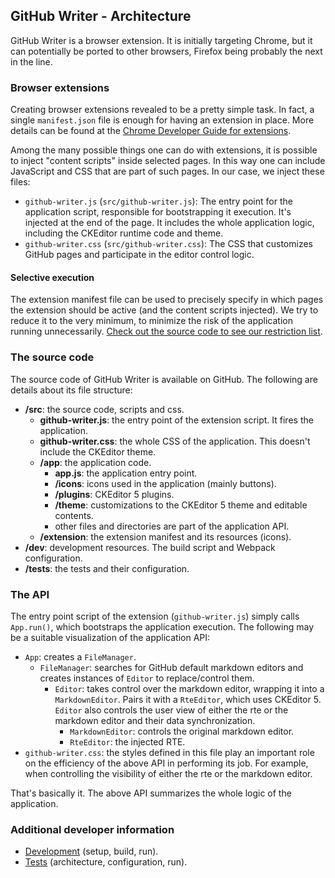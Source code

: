 ## **GitHub Writer - Architecture**

GitHub Writer is a browser extension. It is initially targeting Chrome, but it can potentially be ported to other browsers, Firefox being probably the next in the line.

### Browser extensions

Creating browser extensions revealed to be a pretty simple task. In fact, a single `manifest.json` file is enough for having an extension in place. More details can be found at the [Chrome Developer Guide for extensions](https://developer.chrome.com/extensions/devguide).

Among the many possible things one can do with extensions, it is possible to inject "content scripts" inside selected pages. In this way one can include JavaScript and CSS that are part of such pages. In our case, we inject these files:

*   `github-writer.js` (`src/github-writer.js`): The entry point for the application script, responsible for bootstrapping it execution. It's injected at the end of the page. It includes the whole application logic, including the CKEditor runtime code and theme.
*   `github-writer.css` (`src/github-writer.css`): The CSS that customizes GitHub pages and participate in the editor control logic.

#### Selective execution

The extension manifest file can be used to precisely specify in which pages the extension should be active (and the content scripts injected). We try to reduce it to the very minimum, to minimize the risk of the application running unnecessarily. [Check out the source code to see our restriction list](https://github.com/ckeditor/github-writer/blob/16899a4990f02c1a191b95ec2703b212681fa162/src/extension/manifest.json#L19-L26).

### The source code

The source code of GitHub Writer is available on GitHub. The following are details about its file structure:

*   **/src**: the source code, scripts and css.
    *   **github-writer.js**: the entry point of the extension script. It fires the application.
    *   **github-writer.css**: the whole CSS of the application. This doesn't include the CKEditor theme.
    *   **/app**: the application code.
        *   **app.js**: the application entry point.
        *   **/icons**: icons used in the application (mainly buttons).
        *   **/plugins**: CKEditor 5 plugins.
        *   **/theme**: customizations to the CKEditor 5 theme and editable contents.
        *   other files and directories are part of the application API.
    *   **/extension**: the extension manifest and its resources (icons).
*   **/dev**: development resources. The build script and Webpack configuration.
*   **/tests**: the tests and their configuration.

### The API

The entry point script of the extension (`github-writer.js`) simply calls `App.run()`, which bootstraps the application execution. The following may be a suitable visualization of the application API:

*   `App`: creates a `FileManager`.
    *   `FileManager`: searches for GitHub default markdown editors and creates instances of `Editor` to replace/control them.
        *   `Editor`: takes control over the markdown editor, wrapping it into a `MarkdownEditor`. Pairs it with a `RteEditor`, which uses CKEditor 5. `Editor` also controls the user view of either the rte or the markdown editor and their data synchronization.
            *   `MarkdownEditor`: controls the original markdown editor.
            *   `RteEditor`: the injected RTE.
*   `github-writer.css`: the styles defined in this file play an important
 role on the efficiency of the above API in performing its job. For example, when controlling the visibility of either the rte or the markdown editor.

That's basically it. The above API summarizes the whole logic of the application.

### Additional developer information

* [Development](../dev/README.md) (setup, build, run).
* [Tests](../tests/README.md) (architecture, configuration, run).
